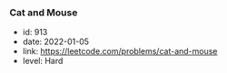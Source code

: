 ### Cat and Mouse

* id: 913
* date: 2022-01-05
* link: https://leetcode.com/problems/cat-and-mouse
* level: Hard
